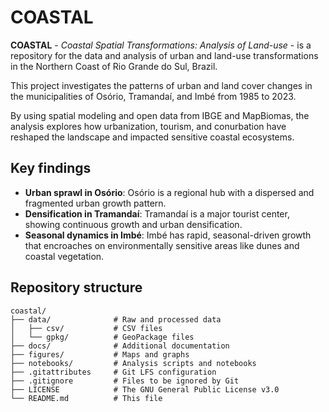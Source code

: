 # COASTAL
**COASTAL** - _Coastal Spatial Transformations: Analysis of Land-use_ - is a repository for the data and analysis of urban and land-use transformations in the Northern Coast of Rio Grande do Sul, Brazil.

This project investigates the patterns of urban and land cover changes in the municipalities of Osório, Tramandaí, and Imbé from 1985 to 2023.

By using spatial modeling and open data from IBGE and MapBiomas, the analysis explores how urbanization, tourism, and conurbation have reshaped the landscape and impacted sensitive coastal ecosystems.

## Key findings
- **Urban sprawl in Osório**: Osório is a regional hub with a dispersed and fragmented urban growth pattern.
- **Densification in Tramandaí**: Tramandaí is a major tourist center, showing continuous growth and urban densification.
- **Seasonal dynamics in Imbé**: Imbé has rapid, seasonal-driven growth that encroaches on environmentally sensitive areas like dunes and coastal vegetation.

## Repository structure
```
coastal/
├── data/              # Raw and processed data
│   ├── csv/           # CSV files
│   └── gpkg/          # GeoPackage files
├── docs/              # Additional documentation
├── figures/           # Maps and graphs
├── notebooks/         # Analysis scripts and notebooks
├── .gitattributes     # Git LFS configuration
├── .gitignore         # Files to be ignored by Git
├── LICENSE            # The GNU General Public License v3.0
└── README.md          # This file
```
